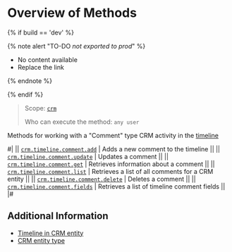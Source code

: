 # Overview of Methods

{% if build == 'dev' %}

{% note alert "TO-DO _not exported to prod_" %}

- No content available
- Replace the link

{% endnote %}

{% endif %}

> Scope: [`crm`](../../../scopes/permissions.md)
>
> Who can execute the method: `any user`

Methods for working with a "Comment" type CRM activity in the [timeline](https://helpdesk.bitrix24.com/open/16749348/)

#|
|| [`crm.timeline.comment.add`](./crm-timeline-comment-add.md)   | Adds a new comment to the timeline ||
|| [`crm.timeline.comment.update`](./crm-timeline-comment-update.md)  | Updates a comment ||
|| [`crm.timeline.comment.get`](./crm-timeline-comment-get.md)   | Retrieves information about a comment ||
|| [`crm.timeline.comment.list`](./crm-timeline-comment-list.md) | Retrieves a list of all comments for a CRM entity ||
|| [`crm.timeline.comment.delete`](./crm-timeline-comment-delete.md)  | Deletes a comment ||
|| [`crm.timeline.comment.fields`](./crm-timeline-comment-fields.md)  | Retrieves a list of timeline comment fields ||
|# 

## Additional Information

- [Timeline in CRM entity](https://helpdesk.bitrix24.com/open/16749348/)
- [CRM entity type](../../data-types.md#object_type) 